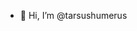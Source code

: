 - 👋 Hi, I’m @tarsushumerus

<!---
tarsushumerus/tarsushumerus is a ✨ special ✨ repository because its `README.md` (this file) appears on your GitHub profile.
You can click the Preview link to take a look at your changes.
--->

